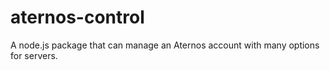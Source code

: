 # aternos-control
A node.js package that can manage an Aternos account with many options for servers.
